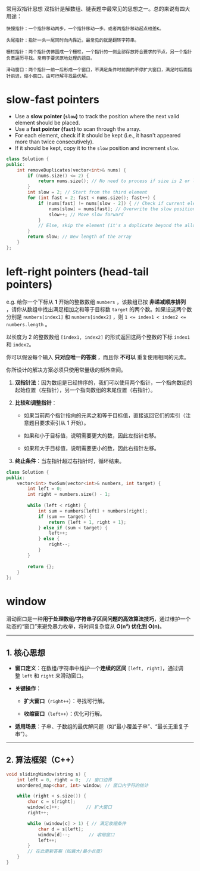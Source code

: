 常用双指针思想
双指针是解数组、链表题中最常见的思想之一。总的来说有四大用途：

	快慢指针：一个指针移动两步，一个指针移动一步。或者两指针移动起点相差K。
	
	头尾指针：指针一头一尾同时向内靠近。最常见的就是翻转字符串。
	
	栅栏指针：两个指针仿佛围成一个栅栏，一个指针的一侧全部存放符合要求的节点，另一个指针负责遍历寻找。常用于要求原地处理的题目。
	
	滑动窗口：两个指针一前一后形成一个窗口，不满足条件时前面的不停扩大窗口，满足时后面指针前进，缩小窗口，由可行解寻找最优解。

# slow-fast pointers
- Use a **slow pointer (`slow`)** to track the position where the next valid element should be placed.
- Use a **fast pointer (`fast`)** to scan through the array.
- For each element, check if it should be kept (i.e., it hasn't appeared more than twice consecutively).
- If it should be kept, copy it to the `slow` position and increment `slow`.

```cpp
class Solution {
public:
    int removeDuplicates(vector<int>& nums) {
        if (nums.size() <= 2) {
            return nums.size(); // No need to process if size is 2 or less
        }
        int slow = 2; // Start from the third element
        for (int fast = 2; fast < nums.size(); fast++) {
            if (nums[fast] != nums[slow - 2]) { // Check if current element can be kept
                nums[slow] = nums[fast]; // Overwrite the slow position
                slow++; // Move slow forward
            }
            // Else, skip the element (it's a duplicate beyond the allowed two)
        }
        return slow; // New length of the array
    }
};
```

# left-right pointers (head-tail pointers)
e.g.
给你一个下标从 **1** 开始的整数数组 `numbers` ，该数组已按 **非递减顺序排列**  ，请你从数组中找出满足相加之和等于目标数 `target` 的两个数。如果设这两个数分别是 `numbers[index1]` 和 `numbers[index2]` ，则 `1 <= index1 < index2 <= numbers.length` 。

以长度为 2 的整数数组 `[index1, index2]` 的形式返回这两个整数的下标 `index1` 和 `index2`。

你可以假设每个输入 **只对应唯一的答案** ，而且你 **不可以** 重复使用相同的元素。

你所设计的解决方案必须只使用常量级的额外空间。

1. **双指针法**：因为数组是已经排序的，我们可以使用两个指针，一个指向数组的起始位置（左指针），另一个指向数组的末尾位置（右指针）。
    
2. **比较和调整指针**：
    
    - 如果当前两个指针指向的元素之和等于目标值，直接返回它们的索引（注意题目要求索引从 1 开始）。
        
    - 如果和小于目标值，说明需要更大的数，因此左指针右移。
        
    - 如果和大于目标值，说明需要更小的数，因此右指针左移。
        
3. **终止条件**：当左指针超过右指针时，循环结束。
```cpp
class Solution {
public:
    vector<int> twoSum(vector<int>& numbers, int target) {
        int left = 0;
        int right = numbers.size() - 1;
        
        while (left < right) {
            int sum = numbers[left] + numbers[right];
            if (sum == target) {
                return {left + 1, right + 1};
            } else if (sum < target) {
                left++;
            } else {
                right--;
            }
        }
        
        return {};
    }
};
```

# window

滑动窗口是一种**用于处理数组/字符串子区间问题的高效算法技巧**，通过维护一个动态的“窗口”来避免暴力枚举，将时间复杂度从 **O(n²) 优化到 O(n)**。

---

## **1. 核心思想**

- **窗口定义**：在数组/字符串中维护一个**连续的区间** `[left, right]`，通过调整 `left` 和 `right` 来滑动窗口。
    
- **关键操作**：
    
    - **扩大窗口**（`right++`）：寻找可行解。
        
    - **收缩窗口**（`left++`）：优化可行解。
        
- **适用场景**：子串、子数组的最优解问题（如“最小覆盖子串”、“最长无重复子串”）。
    

---

## **2. 算法框架（C++）**
```cpp
void slidingWindow(string s) {
    int left = 0, right = 0;  // 窗口边界
    unordered_map<char, int> window; // 窗口内字符的统计

    while (right < s.size()) {
        char c = s[right];
        window[c]++;          // 扩大窗口
        right++;

        while (window[c] > 1) { // 满足收缩条件
            char d = s[left];
            window[d]--;       // 收缩窗口
            left++;
        }
        // 在此更新答案（如最大/最小长度）
    }
}
```